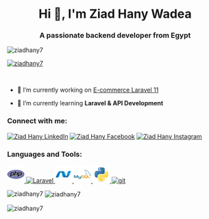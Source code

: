 <h1 align="center">Hi 👋, I'm Ziad Hany Wadea</h1>
<h3 align="center">A passionate backend developer from Egypt</h3>

<p align="left"> <img src="https://komarev.com/ghpvc/?username=ziadhany7&label=Profile%20views&color=0e75b6&style=flat" alt="ziadhany7" /> </p>

<p align="left"> <a href="https://github.com/ryo-ma/github-profile-trophy"><img src="https://github-profile-trophy.vercel.app/?username=ziadhany7" alt="ziadhany7" /></a> </p>

<p align="left"> <a href="https://twitter.com/" target="blank"><img src="https://img.shields.io/twitter/follow/?logo=twitter&style=for-the-badge" alt="" /></a> </p>

- 🔬 I’m currently working on [E-commerce Laravel 11](https://github.com/ziadhany7/Laravel-11-E-Commerce)

- 🌟 I’m currently learning **Laravel & API Development**

<h3 align="left">Connect with me:</h3>
<p align="left">
<a href="https://www.linkedin.com/in/ziad-hany-479092291/" target="blank"><img align="center" src="https://raw.githubusercontent.com/rahuldkjain/github-profile-readme-generator/master/src/images/icons/Social/linked-in-alt.svg" alt="Ziad Hany LinkedIn" height="30" width="40" /></a>
<a href="https://www.facebook.com/ziad.hany.wadee" target="blank"><img align="center" src="https://raw.githubusercontent.com/rahuldkjain/github-profile-readme-generator/master/src/images/icons/Social/facebook.svg" alt="Ziad Hany Facebook" height="30" width="40" /></a>
<a href="https://www.instagram.com/zizohany2003/" target="blank"><img align="center" src="https://raw.githubusercontent.com/rahuldkjain/github-profile-readme-generator/master/src/images/icons/Social/instagram.svg" alt="Ziad Hany Instagram" height="30" width="40" /></a>
</p>

<h3 align="left">Languages and Tools:</h3>
<p align="left"> 
<a href="https://www.php.net" target="_blank" rel="noreferrer"> <img src="https://raw.githubusercontent.com/devicons/devicon/master/icons/php/php-original.svg" alt="php" width="40" height="40"/> </a>
<a href="https://laravel.com/" target="_blank" rel="noreferrer"> <img src="https://laravel.com//img/logomark.min.svg" alt="Laravel" width="40" height="40"/>
 </a>
<a href="https://dotnet.microsoft.com/" target="_blank" rel="noreferrer"> <img src="https://raw.githubusercontent.com/devicons/devicon/master/icons/dot-net/dot-net-original.svg" alt="dotnet" width="40" height="40"/> </a>
<a href="https://www.mysql.com/" target="_blank" rel="noreferrer"> <img src="https://raw.githubusercontent.com/devicons/devicon/master/icons/mysql/mysql-original-wordmark.svg" alt="mysql" width="40" height="40"/> </a>
<a href="https://www.python.org" target="_blank" rel="noreferrer"> <img src="https://raw.githubusercontent.com/devicons/devicon/master/icons/python/python-original.svg" alt="python" width="40" height="40"/> </a>
<a href="https://git-scm.com/" target="_blank" rel="noreferrer"> <img src="https://www.vectorlogo.zone/logos/git-scm/git-scm-icon.svg" alt="git" width="40" height="40"/> </a>
</p>

<p><img align="left" src="https://github-readme-stats.vercel.app/api/top-langs?username=ziadhany7&show_icons=true&locale=en&layout=compact" alt="ziadhany7" /></p>

<p>&nbsp;<img align="center" src="https://github-readme-stats.vercel.app/api?username=ziadhany7&show_icons=true&locale=en" alt="ziadhany7" /></p>

<p><img align="center" src="https://github-readme-streak-stats.herokuapp.com/?user=ziadhany7&" alt="ziadhany7" /></p>
